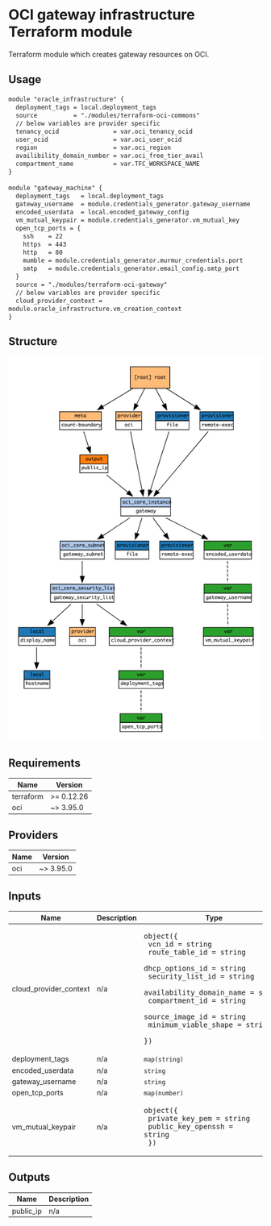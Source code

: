 # OCI gateway infrastructure Terraform module

Terraform module which creates gateway resources on OCI.

## Usage

```hcl
module "oracle_infrastructure" {
  deployment_tags = local.deployment_tags
  source          = "./modules/terraform-oci-commons"
  // below variables are provider specific
  tenancy_ocid               = var.oci_tenancy_ocid
  user_ocid                  = var.oci_user_ocid
  region                     = var.oci_region
  availibility_domain_number = var.oci_free_tier_avail
  compartment_name           = var.TFC_WORKSPACE_NAME
}

module "gateway_machine" {
  deployment_tags   = local.deployment_tags
  gateway_username  = module.credentials_generator.gateway_username
  encoded_userdata  = local.encoded_gateway_config
  vm_mutual_keypair = module.credentials_generator.vm_mutual_key
  open_tcp_ports = {
    ssh    = 22
    https  = 443
    http   = 80
    mumble = module.credentials_generator.murmur_credentials.port
    smtp   = module.credentials_generator.email_config.smtp_port
  }
  source = "./modules/terraform-oci-gateway"
  // below variables are provider specific
  cloud_provider_context = module.oracle_infrastructure.vm_creation_context
}
```

## Structure

![Visualization of resource dependencies](./documentation/terraform-graph.png "Generated by using the blast-radius tool")

<!-- BEGINNING OF PRE-COMMIT-TERRAFORM DOCS HOOK -->
## Requirements

| Name | Version |
|------|---------|
| terraform | >= 0.12.26 |
| oci | ~> 3.95.0 |

## Providers

| Name | Version |
|------|---------|
| oci | ~> 3.95.0 |

## Inputs

| Name | Description | Type | Default | Required |
|------|-------------|------|---------|:--------:|
| cloud\_provider\_context | n/a | <pre>object({<br>    vcn_id                   = string<br>    route_table_id           = string<br>    dhcp_options_id          = string<br>    security_list_id         = string<br>    availability_domain_name = string<br>    compartment_id           = string<br>    source_image_id          = string<br>    minimum_viable_shape     = string<br>  })</pre> | n/a | yes |
| deployment\_tags | n/a | `map(string)` | n/a | yes |
| encoded\_userdata | n/a | `string` | n/a | yes |
| gateway\_username | n/a | `string` | n/a | yes |
| open\_tcp\_ports | n/a | `map(number)` | `{}` | no |
| vm\_mutual\_keypair | n/a | <pre>object({<br>    private_key_pem    = string<br>    public_key_openssh = string<br>  })</pre> | n/a | yes |

## Outputs

| Name | Description |
|------|-------------|
| public\_ip | n/a |

<!-- END OF PRE-COMMIT-TERRAFORM DOCS HOOK -->
